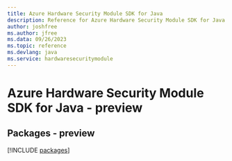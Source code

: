 ```yaml
---
title: Azure Hardware Security Module SDK for Java
description: Reference for Azure Hardware Security Module SDK for Java
author: joshfree
ms.author: jfree
ms.data: 09/26/2023
ms.topic: reference
ms.devlang: java
ms.service: hardwaresecuritymodule
---
```

# Azure Hardware Security Module SDK for Java - preview
## Packages - preview
[!INCLUDE [packages](hardware-security-module-index.md)]